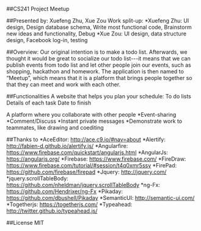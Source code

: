 ##CS241 Project Meetup

##Presented by: Xuefeng Zhu, Xue Zou
   Work split-up: 
    *Xuefeng Zhu: UI design, Design database schema, Write most functional code, Brainstorm new ideas and functionality, Debug 
	*Xue Zou: UI design, data structure design, Facebook log-in, testing

##Overview:
Our original intention is to make a todo list. Afterwards, we thought it would be great to socialize our todo list---it means that we can publish events from todo list and let other people join our events, such as shopping, hackathon and homework. The application is then named to “Meetup”, which means that it is a platform that brings people together so that they can meet and work with each other.

##Functionalities 
A website that helps you plan your schedule: 
	To do lists
	Details of each task
	Date to finish

A platform where you collaborate with other people
*Event-sharing
*Comment/Discuss
*Instant private messages
*Demonstrate work to teammates, like drawing and coediting 

##Thanks to 
*AceEditor: http://ace.c9.io/#nav=about
*Alertify:  http://fabien-d.github.io/alertify.js/
*Angularfire: https://www.firebase.com/quickstart/angularjs.html
*AngularJs: https://angularjs.org/
*Firebase: https://www.firebase.com/
*FireDraw: https://www.firebase.com/tutorial/#session/t4q0xmr5ssy 
*FirePad: https://github.com/firebase/firepad
*Jquery: http://jquery.com/
*jquery.scrollTableBody: https://github.com/nheldman/jquery.scrollTableBody
*ng-Fx: https://github.com/Hendrixer/ng-Fx
*Pikaday: https://github.com/dbushell/Pikaday
*SemanticUI: http://semantic-ui.com/
*Togetherjs: https://togetherjs.com/
*Typeahead: http://twitter.github.io/typeahead.js/

##License 
MIT

